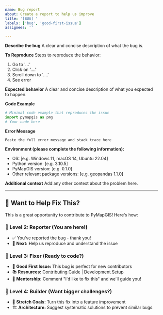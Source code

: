 ```yaml
---
name: Bug report
about: Create a report to help us improve
title: '[BUG] '
labels: ['bug', 'good-first-issue']
assignees: ''

---
```


**Describe the bug**
A clear and concise description of what the bug is.

**To Reproduce**
Steps to reproduce the behavior:
1. Go to '...'
2. Click on '....'
3. Scroll down to '....'
4. See error

**Expected behavior**
A clear and concise description of what you expected to happen.

**Code Example**
```python
# Minimal code example that reproduces the issue
import pymapgis as pmg
# Your code here
```

**Error Message**
```
Paste the full error message and stack trace here
```

**Environment (please complete the following information):**
 - OS: [e.g. Windows 11, macOS 14, Ubuntu 22.04]
 - Python version: [e.g. 3.10.5]
 - PyMapGIS version: [e.g. 0.1.0]
 - Other relevant package versions: [e.g. geopandas 1.1.0]

**Additional context**
Add any other context about the problem here.

---

## 🤝 **Want to Help Fix This?**

This is a great opportunity to contribute to PyMapGIS! Here's how:

### 🌟 **Level 2: Reporter** (You are here!)
- ✅ You've reported the bug - thank you!
- 🎯 **Next:** Help us reproduce and understand the issue

### 🔧 **Level 3: Fixer** (Ready to code?)
- 🎯 **Good First Issue:** This bug is perfect for new contributors
- 📚 **Resources:** [Contributing Guide](../../CONTRIBUTING.md) | [Development Setup](../../docs/development.md)
- 🤝 **Mentorship:** Comment "I'd like to fix this" and we'll guide you!

### 🚀 **Level 4: Builder** (Want bigger challenges?)
- 🎯 **Stretch Goals:** Turn this fix into a feature improvement
- 🏗️ **Architecture:** Suggest systematic solutions to prevent similar bugs
